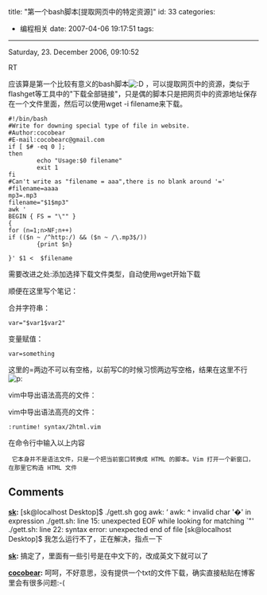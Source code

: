 title: "第一个bash脚本[提取网页中的特定资源]"
id: 33
categories:
  - 编程相关
date: 2007-04-06 19:17:51
tags:
---

Saturday, 23\. December 2006, 09:10:52

RT

应该算是第一个比较有意义的bash脚本![:D](/community/graphics/smilies/bigsmile.gif) ，可以提取网页中的资源，类似于flashget等工具中的"下载全部链接"，只是偶的脚本只是把网页中的资源地址保存在一个文件里面，然后可以使用wget -i filename来下载。

    
    #!/bin/bash
    #Write for downing special type of file in website.
    #Author:cocobear
    #E-mail:cocobearc@gmail.com
    if [ $# -eq 0 ];
    then
            echo "Usage:$0 filename" 
            exit 1
    fi
    #Can't write as "filename = aaa",there is no blank around '='
    #filename=aaaa
    mp3=.mp3
    filename="$1$mp3"
    awk '
    BEGIN { FS = "\"" }
    {
    for (n=1;n>NF;n++)
    if (($n ~ /^http:/) && ($n ~ /\.mp3$/))
            {print $n}
    
    }' $1 <  $filename


需要改进之处:添加选择下载文件类型，自动使用wget开始下载

顺便在这里写个笔记：


合并字符串： 
    
    
    var="$var1$var2"
    

变量赋值： 
    
    
    var=something

这里的=两边不可以有空格，以前写C的时候习惯两边写空格，结果在这里不行![p:](/community/graphics/smilies/tongue.gif)

vim中导出语法高亮的文件：


vim中导出语法高亮的文件： 
    
    
    :runtime! syntax/2html.vim
    

在命令行中输入以上内容 

     它本身并不是语法文件，只是一个把当前窗口转换成 HTML 的脚本。Vim 打开一个新窗口，在那里它构造 HTML 文件
## Comments

**[sk](#2495 "2007-11-28 19:02:44"):** [sk@localhost Desktop]$ ./gett.sh gog awk: ‘ awk: ^ invalid char '�' in expression ./gett.sh: line 15: unexpected EOF while looking for matching `"' ./gett.sh: line 22: syntax error: unexpected end of file [sk@localhost Desktop]$ 我怎么运行不了，正在解决，指点一下

**[sk](#2496 "2007-11-28 19:12:40"):** 搞定了，里面有一些引号是在中文下的，改成英文下就可以了

**[cocobear](#2501 "2007-11-28 23:13:05"):** 呵呵，不好意思，没有提供一个txt的文件下载，确实直接粘贴在博客里会有很多问题:-(

